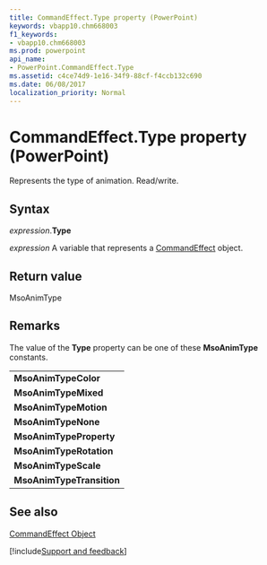 ```yaml
---
title: CommandEffect.Type property (PowerPoint)
keywords: vbapp10.chm668003
f1_keywords:
- vbapp10.chm668003
ms.prod: powerpoint
api_name:
- PowerPoint.CommandEffect.Type
ms.assetid: c4ce74d9-1e16-34f9-88cf-f4ccb132c690
ms.date: 06/08/2017
localization_priority: Normal
---
```



# CommandEffect.Type property (PowerPoint)

Represents the type of animation. Read/write.


## Syntax

_expression_.**Type**

_expression_ A variable that represents a [CommandEffect](PowerPoint.CommandEffect.md) object.


## Return value

MsoAnimType


## Remarks

The value of the  **Type** property can be one of these **MsoAnimType** constants.


||
|:-----|
|**MsoAnimTypeColor**|
|**MsoAnimTypeMixed**|
|**MsoAnimTypeMotion**|
|**MsoAnimTypeNone**|
|**MsoAnimTypeProperty**|
|**MsoAnimTypeRotation**|
|**MsoAnimTypeScale**|
|**MsoAnimTypeTransition**|

## See also


[CommandEffect Object](PowerPoint.CommandEffect.md)

[!include[Support and feedback](~/includes/feedback-boilerplate.md)]